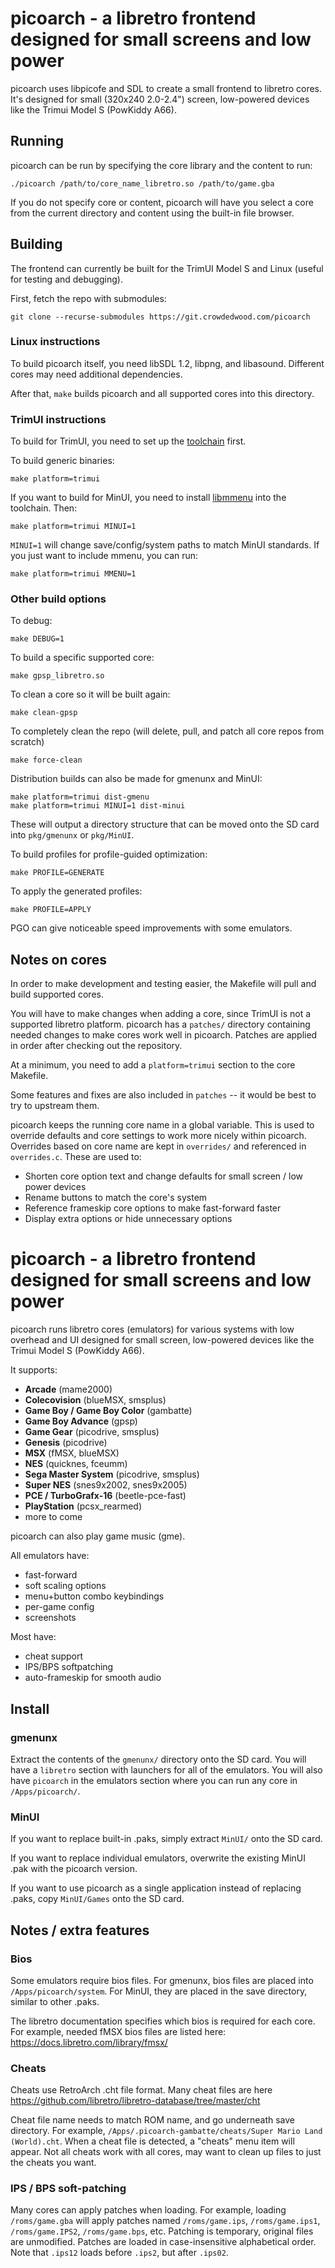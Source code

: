 # picoarch - a libretro frontend designed for small screens and low power

picoarch uses libpicofe and SDL to create a small frontend to libretro cores. It's designed for small (320x240 2.0-2.4") screen, low-powered devices like the Trimui Model S (PowKiddy A66).

## Running

picoarch can be run by specifying the core library and the content to run:

```
./picoarch /path/to/core_name_libretro.so /path/to/game.gba
```

If you do not specify core or content, picoarch will have you select a core from the current directory and content using the built-in file browser.

## Building

The frontend can currently be built for the TrimUI Model S and Linux (useful for testing and debugging).

First, fetch the repo with submodules:

```
git clone --recurse-submodules https://git.crowdedwood.com/picoarch
```

### Linux instructions

To build picoarch itself, you need libSDL 1.2, libpng, and libasound. Different cores may need additional dependencies.

After that, `make` builds picoarch and all supported cores into this directory.

### TrimUI instructions

To build for TrimUI, you need to set up the [toolchain](https://git.crowdedwood.com/trimui-toolchain/about/) first.

To build generic binaries:

```
make platform=trimui
```

If you want to build for MinUI, you need to install [libmmenu](https://github.com/shauninman/libmmenu) into the toolchain. Then:

```
make platform=trimui MINUI=1
```

`MINUI=1` will change save/config/system paths to match MinUI standards. If you just want to include mmenu, you can run:

```
make platform=trimui MMENU=1
```

### Other build options

To debug:

```
make DEBUG=1
```

To build a specific supported core:

```
make gpsp_libretro.so
```

To clean a core so it will be built again:

```
make clean-gpsp
```

To completely clean the repo (will delete, pull, and patch all core repos from scratch)

```
make force-clean
```

Distribution builds can also be made for gmenunx and MinUI:

```
make platform=trimui dist-gmenu
make platform=trimui MINUI=1 dist-minui
```

These will output a directory structure that can be moved onto the SD card into `pkg/gmenunx` or `pkg/MinUI`.

To build profiles for profile-guided optimization:

```
make PROFILE=GENERATE
```

To apply the generated profiles:

```
make PROFILE=APPLY
```

PGO can give noticeable speed improvements with some emulators.

## Notes on cores

In order to make development and testing easier, the Makefile will pull and build supported cores.

You will have to make changes when adding a core, since TrimUI is not a supported libretro platform. picoarch has a `patches/` directory containing needed changes to make cores work well in picoarch. Patches are applied in order after checking out the repository. 

At a minimum, you need to add a `platform=trimui` section to the core Makefile.

Some features and fixes are also included in `patches` -- it would be best to try to upstream them.

picoarch keeps the running core name in a global variable. This is used to override defaults and core settings to work more nicely within picoarch. Overrides based on core name are kept in `overrides/` and referenced in `overrides.c`. These are used to:

- Shorten core option text and change defaults for small screen / low power devices
- Rename buttons to match the core's system
- Reference frameskip core options to make fast-forward faster
- Display extra options or hide unnecessary options

# picoarch - a libretro frontend designed for small screens and low power

picoarch runs libretro cores (emulators) for various systems with low overhead and UI designed for small screen, low-powered devices like the Trimui Model S (PowKiddy A66).

It supports: 

- **Arcade** (mame2000)
- **Colecovision** (blueMSX, smsplus)
- **Game Boy / Game Boy Color** (gambatte)
- **Game Boy Advance** (gpsp)
- **Game Gear** (picodrive, smsplus)
- **Genesis** (picodrive)
- **MSX** (fMSX, blueMSX)
- **NES** (quicknes, fceumm)
- **Sega Master System** (picodrive, smsplus)
- **Super NES** (snes9x2002, snes9x2005)
- **PCE / TurboGrafx-16** (beetle-pce-fast)
- **PlayStation** (pcsx_rearmed)
- more to come

picoarch can also play game music (gme).

All emulators have:

- fast-forward
- soft scaling options
- menu+button combo keybindings
- per-game config
- screenshots

Most have:
- cheat support
- IPS/BPS softpatching
- auto-frameskip for smooth audio

## Install

### gmenunx

Extract the contents of the `gmenunx/` directory onto the SD card. You will have a `libretro` section with launchers for all of the emulators. You will also have `picoarch` in the emulators section where you can run any core in `/Apps/picoarch/`.

### MinUI

If you want to replace built-in .paks, simply extract `MinUI/` onto the SD card. 

If you want to replace individual emulators, overwrite the existing MinUI .pak with the picoarch version.

If you want to use picoarch as a single application instead of replacing .paks, copy `MinUI/Games` onto the SD card.

## Notes / extra features

### Bios

Some emulators require bios files. For gmenunx, bios files are placed into `/Apps/picoarch/system`. For MinUI, they are placed in the save directory, similar to other .paks.

The libretro documentation specifies which bios is required for each core. For example, needed fMSX bios files are listed here: <https://docs.libretro.com/library/fmsx/>

### Cheats

Cheats use RetroArch .cht file format. Many cheat files are here <https://github.com/libretro/libretro-database/tree/master/cht>

Cheat file name needs to match ROM name, and go underneath save directory. For example, `/Apps/.picoarch-gambatte/cheats/Super Mario Land (World).cht`. When a cheat file is detected, a "cheats" menu item will appear. Not all cheats work with all cores, may want to clean up files to just the cheats you want.

### IPS / BPS soft-patching

Many cores can apply patches when loading. For example, loading `/roms/game.gba` will apply patches named `/roms/game.ips`, `/roms/game.ips1`, `/roms/game.IPS2`, `/roms/game.bps`, etc. Patching is temporary, original files are unmodified. Patches are loaded in case-insensitive alphabetical order. Note that `.ips12` loads before `.ips2`, but after `.ips02`.
